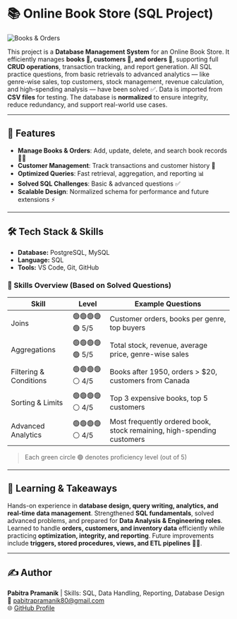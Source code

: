 # 📚 Online Book Store (SQL Project)

![Books & Orders](https://via.placeholder.com/800x200.png?text=Online+Book+Store+Project)

This project is a **Database Management System** for an Online Book Store. It efficiently manages **books 📖, customers 👥, and orders 🛒**, supporting full **CRUD operations**, transaction tracking, and report generation. All SQL practice questions, from basic retrievals to advanced analytics — like genre-wise sales, top customers, stock management, revenue calculation, and high-spending analysis — have been solved ✅. Data is imported from **CSV files** for testing. The database is **normalized** to ensure integrity, reduce redundancy, and support real-world use cases.

---

## 🚀 Features
- **Manage Books & Orders**: Add, update, delete, and search book records 📖🛒  
- **Customer Management**: Track transactions and customer history 👥  
- **Optimized Queries**: Fast retrieval, aggregation, and reporting 📊  
- **Solved SQL Challenges**: Basic & advanced questions ✅  
- **Scalable Design**: Normalized schema for performance and future extensions ⚡  

---

## 🛠️ Tech Stack & Skills
- **Database:** PostgreSQL, MySQL  
- **Language:** SQL  
- **Tools:** VS Code, Git, GitHub  

### 🧠 Skills Overview (Based on Solved Questions)
| Skill | Level | Example Questions |
|-------|-------|-----------------|
| Joins | 🟢🟢🟢🟢🟢 5/5 | Customer orders, books per genre, top buyers |
| Aggregations | 🟢🟢🟢🟢🟢 5/5 | Total stock, revenue, average price, genre-wise sales |
| Filtering & Conditions | 🟢🟢🟢🟢⚪ 4/5 | Books after 1950, orders > $20, customers from Canada |
| Sorting & Limits | 🟢🟢🟢🟢⚪ 4/5 | Top 3 expensive books, top 5 customers |
| Advanced Analytics | 🟢🟢🟢🟢⚪ 4/5 | Most frequently ordered book, stock remaining, high-spending customers |

> Each green circle 🟢 denotes proficiency level (out of 5)  

---

## 📌 Learning & Takeaways
Hands-on experience in **database design, query writing, analytics, and real-time data management**. Strengthened **SQL fundamentals**, solved advanced problems, and prepared for **Data Analysis & Engineering roles**. Learned to handle **orders, customers, and inventory data** efficiently while practicing **optimization, integrity, and reporting**. Future improvements include **triggers, stored procedures, views, and ETL pipelines** 🔧🚀.

---

## ✍️ Author
**Pabitra Pramanik** | Skills: SQL, Data Handling, Reporting, Database Design  
📧 [pabitrapramanik80@gmail.com](mailto:pabitrapramanik80@gmail.com)  
🌐 [GitHub Profile](https://github.com/pabitrapramanik)
